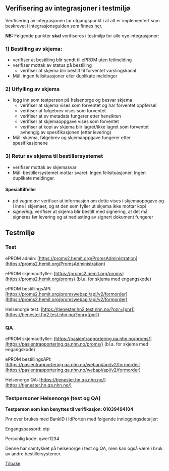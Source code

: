 
## Verifisering av integrasjoner i testmiljø

Verifisering av integrasjonen tar utgangspunkt i at alt er implementert som beskrevet i integrasjonsguiden som finnes [her](Integrasjonsguide). 

__NB:__ Følgende punkter __skal__ verifiseres i testmiljø for alle nye integrasjoner:

### 1) Bestilling av skjema:
- verifiser at bestilling blir sendt til ePROM uten feilmelding
- verifiser mottak av status på bestilling 
  - verifiser at skjema blir bestilt til forventet varslingskanal 
- Mål: ingen feilsituasjoner eller duplikate meldinger

### 2) Utfylling av skjema
- logg inn som testperson på helsenorge og besvar skjema 
  - verifiser at skjema vises som forventet og har forventet oppførsel   
  - verifiser at følgebrev vises som forventet
  - verifiser at ev metadata fungerer etter hensikten
  - verifiser at skjemaoppgave vises som forventet
  - verifiser at kopi av skjema blir lagret/ikke lagret som forventet avhengig av spesifikasjonen (etter levering)
- Mål: skjema, følgebrev og skjemaoppgave fungerer etter spesifikasjonene

### 3) Retur av skjema til bestillersystemet
- verifiser mottak av skjemasvar
- Mål: bestillersystemet mottar svaret. Ingen feilsituasjoner. Ingen duplikate meldinger.

#### Spesialtilfeller
  - _på vegne av:_ verifiser at informasjon om dette vises i skjemaoppgave og i inne i skjemaet, og at den som fyller ut skjema ikke mottar kopi
  - _signering:_ verifiser at skjema blir bestilt med signering, at det må signeres før levering og at nedlasting av signert dokument fungerer

## Testmiljø

### Test

ePROM admin: [https://proms2.hemit.org/PromsAdministration](https://proms2.hemit.org/PromsAdministration)

ePROM skjemautfyller: [https://proms2.hemit.org/proms](https://proms2.hemit.org/proms) (bl.a. for skjema med engangskode)

ePROM bestillingsAPI: [https://proms2.hemit.org/promswebapi/api/v2/formorder](https://proms2.hemit.org/promswebapi/api/v2/formorder)

Helsenorge test: [https://tjenester.hn2.test.nhn.no/?pnr=[pnr]](https://tjenester.hn2.test.nhn.no/?pnr=[pnr])

### QA

ePROM skjemautfyller: [https://pasientrapportering.qa.nhn.no/proms/](https://pasientrapportering.qa.nhn.no/proms/) (bl.a. for skjema med engangskode)

ePROM bestillingsAPI: [https://pasientrapportering.qa.nhn.no/webapi/api/v2/formorder](https://pasientrapportering.qa.nhn.no/webapi/api/v2/formorder)

Helsenorge QA: [https://tjenester.hn.qa.nhn.no/](https://tjenester.hn.qa.nhn.no/)

### Testpersoner Helsenorge (test og QA)

**Testperson som kan benyttes til verifikasjon: 01039494104**

Pnr over brukes med BankID i IdPorten med følgende innloggingsdetaljer:

Engangspassord: otp

Personlig kode: qwer1234

Denne har samtykket på helsenorge i test og QA, men kan også være i bruk av andre bestillersystemer.

[Tilbake](./)
